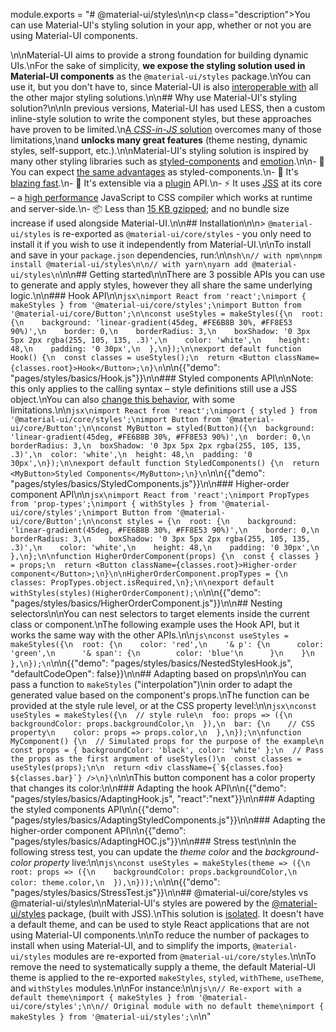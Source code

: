 module.exports = "# @material-ui/styles\n\n<p class=\"description\">You can use Material-UI's styling solution in your app, whether or not you are using Material-UI components.</p>\n\nMaterial-UI aims to provide a strong foundation for building dynamic UIs.\nFor the sake of simplicity, **we expose the styling solution used in Material-UI components** as the `@material-ui/styles` package.\nYou can use it, but you don't have to, since Material-UI is also [interoperable with](/guides/interoperability/) all the other major styling solutions.\n\n## Why use Material-UI's styling solution?\n\nIn previous versions, Material-UI has used LESS, then a custom inline-style solution to write the component styles, but these approaches have proven to be limited.\n[A *CSS-in-JS* solution](https://github.com/oliviertassinari/a-journey-toward-better-style) overcomes many of those limitations,\nand **unlocks many great features** (theme nesting, dynamic styles, self-support, etc.).\n\nMaterial-UI's styling solution is inspired by many other styling libraries such as [styled-components](https://www.styled-components.com/) and [emotion](https://emotion.sh/).\n\n- 💅 You can expect [the same advantages](https://www.styled-components.com/docs/basics#motivation) as styled-components.\n- 🚀 It's [blazing fast](https://github.com/Foso/material-ui/blob/master/packages/material-ui-benchmark/README.md#material-uistyles).\n- 🧩 It's extensible via a [plugin](https://github.com/cssinjs/jss/blob/master/docs/plugins.md) API.\n- ⚡️ It uses [JSS](https://github.com/cssinjs/jss) at its core – a [high performance](https://github.com/cssinjs/jss/blob/master/docs/performance.md) JavaScript to CSS compiler which works at runtime and server-side.\n- 📦 Less than [15 KB gzipped](https://bundlephobia.com/result?p=@material-ui/styles); and no bundle size increase if used alongside Material-UI.\n\n## Installation\n\n> `@material-ui/styles` is re-exported as `@material-ui/core/styles` - you only need to install it if you wish to use it independently from Material-UI.\n\nTo install and save in your `package.json` dependencies, run:\n\n```sh\n// with npm\nnpm install @material-ui/styles\n\n// with yarn\nyarn add @material-ui/styles\n```\n\n## Getting started\n\nThere are 3 possible APIs you can use to generate and apply styles, however they all share the same underlying logic.\n\n### Hook API\n\n```jsx\nimport React from 'react';\nimport { makeStyles } from '@material-ui/core/styles';\nimport Button from '@material-ui/core/Button';\n\nconst useStyles = makeStyles({\n  root: {\n    background: 'linear-gradient(45deg, #FE6B8B 30%, #FF8E53 90%)',\n    border: 0,\n    borderRadius: 3,\n    boxShadow: '0 3px 5px 2px rgba(255, 105, 135, .3)',\n    color: 'white',\n    height: 48,\n    padding: '0 30px',\n  },\n});\n\nexport default function Hook() {\n  const classes = useStyles();\n  return <Button className={classes.root}>Hook</Button>;\n}\n```\n\n{{\"demo\": \"pages/styles/basics/Hook.js\"}}\n\n### Styled components API\n\nNote: this only applies to the calling syntax – style definitions still use a JSS object.\nYou can also [change this behavior](/styles/advanced/#string-templates), with some limitations.\n\n```jsx\nimport React from 'react';\nimport { styled } from '@material-ui/core/styles';\nimport Button from '@material-ui/core/Button';\n\nconst MyButton = styled(Button)({\n  background: 'linear-gradient(45deg, #FE6B8B 30%, #FF8E53 90%)',\n  border: 0,\n  borderRadius: 3,\n  boxShadow: '0 3px 5px 2px rgba(255, 105, 135, .3)',\n  color: 'white',\n  height: 48,\n  padding: '0 30px',\n});\n\nexport default function StyledComponents() {\n  return <MyButton>Styled Components</MyButton>;\n}\n```\n\n{{\"demo\": \"pages/styles/basics/StyledComponents.js\"}}\n\n### Higher-order component API\n\n```jsx\nimport React from 'react';\nimport PropTypes from 'prop-types';\nimport { withStyles } from '@material-ui/core/styles';\nimport Button from '@material-ui/core/Button';\n\nconst styles = {\n  root: {\n    background: 'linear-gradient(45deg, #FE6B8B 30%, #FF8E53 90%)',\n    border: 0,\n    borderRadius: 3,\n    boxShadow: '0 3px 5px 2px rgba(255, 105, 135, .3)',\n    color: 'white',\n    height: 48,\n    padding: '0 30px',\n  },\n};\n\nfunction HigherOrderComponent(props) {\n  const { classes } = props;\n  return <Button className={classes.root}>Higher-order component</Button>;\n}\n\nHigherOrderComponent.propTypes = {\n  classes: PropTypes.object.isRequired,\n};\n\nexport default withStyles(styles)(HigherOrderComponent);\n```\n\n{{\"demo\": \"pages/styles/basics/HigherOrderComponent.js\"}}\n\n## Nesting selectors\n\nYou can nest selectors to target elements inside the current class or component.\nThe following example uses the Hook API, but it works the same way with the other APIs.\n\n```js\nconst useStyles = makeStyles({\n  root: {\n    color: 'red',\n    '& p': {\n      color: 'green',\n      '& span': {\n        color: 'blue'\n      }\n    }\n  },\n});\n```\n\n{{\"demo\": \"pages/styles/basics/NestedStylesHook.js\", \"defaultCodeOpen\": false}}\n\n## Adapting based on props\n\nYou can pass a function to `makeStyles` (\"interpolation\")\nin order to adapt the generated value based on the component's props.\nThe function can be provided at the style rule level, or at the CSS property level:\n\n```jsx\nconst useStyles = makeStyles({\n  // style rule\n  foo: props => ({\n    backgroundColor: props.backgroundColor,\n  }),\n  bar: {\n    // CSS property\n    color: props => props.color,\n  },\n});\n\nfunction MyComponent() {\n  // Simulated props for the purpose of the example\n  const props = { backgroundColor: 'black', color: 'white' };\n  // Pass the props as the first argument of useStyles()\n  const classes = useStyles(props);\n\n  return <div className={`${classes.foo} ${classes.bar}`} />\n}\n```\n\nThis button component has a color property that changes its color:\n\n### Adapting the hook API\n\n{{\"demo\": \"pages/styles/basics/AdaptingHook.js\", \"react\":\"next\"}}\n\n### Adapting the styled components API\n\n{{\"demo\": \"pages/styles/basics/AdaptingStyledComponents.js\"}}\n\n### Adapting the higher-order component API\n\n{{\"demo\": \"pages/styles/basics/AdaptingHOC.js\"}}\n\n### Stress test\n\nIn the following stress test, you can update the *theme color* and the *background-color property* live:\n\n```js\nconst useStyles = makeStyles(theme => ({\n  root: props => ({\n    backgroundColor: props.backgroundColor,\n    color: theme.color,\n  }),\n}));\n```\n\n{{\"demo\": \"pages/styles/basics/StressTest.js\"}}\n\n## @material-ui/core/styles vs @material-ui/styles\n\nMaterial-UI's styles are powered by the [@material-ui/styles](https://www.npmjs.com/package/@material-ui/styles) package, (built with JSS).\nThis solution is [isolated](https://bundlephobia.com/result?p=@material-ui/styles). It doesn't have a default theme, and can be used to style React applications that are not using Material-UI components.\n\nTo reduce the number of packages to install when using Material-UI, and to simplify the imports, `@material-ui/styles` modules are re-exported from `@material-ui/core/styles`.\n\nTo remove the need to systematically supply a theme, the default Material-UI theme is applied to the re-exported `makeStyles`, `styled`, `withTheme`, `useTheme`, and `withStyles` modules.\n\nFor instance:\n\n```js\n// Re-export with a default theme\nimport { makeStyles } from '@material-ui/core/styles';\n\n// Original module with no default theme\nimport { makeStyles } from '@material-ui/styles';\n```\n"